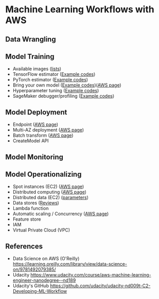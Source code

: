 # Machine Learning Workflows with AWS


## Data Wrangling

## Model Training

- Available images ([lists](https://github.com/aws/deep-learning-containers/blob/master/available_images.md))
- TensorFlow estimator ([Example codes](https://github.com/aws/amazon-sagemaker-examples/tree/main/frameworks/tensorflow))
- PyTorch estimator ([Example codes](https://github.com/aws/amazon-sagemaker-examples/tree/main/frameworks/pytorch))
- Bring your own model ([Example codes](https://github.com/aws/amazon-sagemaker-examples/tree/main/advanced_functionality))([AWS page](https://aws.amazon.com/blogs/machine-learning/bring-your-own-model-with-amazon-sagemaker-script-mode/))
- Hyperparameter tuning ([Example codes](https://github.com/aws/amazon-sagemaker-examples/tree/main/hyperparameter_tuning))
- SageMaker debugger/profiling ([Example codes](https://github.com/aws/amazon-sagemaker-examples/tree/main/sagemaker-debugger))

## Model Deployment

- Endpoint ([AWS page](https://docs.aws.amazon.com/sagemaker/latest/dg/deploy-model.html))
- Multi-AZ deployment ([AWS page](https://aws.amazon.com/blogs/database/amazon-rds-under-the-hood-multi-az/))
- Batch transform ([AWS page](https://docs.aws.amazon.com/sagemaker/latest/dg/batch-transform.html))
- CreateModel API

## Model Monitoring

## Model Operationalizing

- Spot instances (EC2) ([AWS page](https://docs.aws.amazon.com/AWSEC2/latest/UserGuide/using-spot-instances.html))
- Distributed computing ([AWS page](https://docs.aws.amazon.com/sagemaker/latest/dg/distributed-training.html))
- Distributed data (EC2) ([parameters](https://docs.aws.amazon.com/cdk/api/v1/python/aws_cdk.aws_stepfunctions_tasks/S3DataDistributionType.html))
- Data stores ([Reviews](https://www.missioncloud.com/blog/resource-amazon-ebs-vs-efs-vs-s3-picking-the-best-aws-storage-option-for-your-business))
- Lambda function
- Automatic scaling / Concurrency ([AWS page](https://docs.aws.amazon.com/lambda/latest/operatorguide/scaling-concurrency.html))
- Feature store
- IAM
- Virtual Private Cloud (VPC)

## References

- Data Science on AWS (O'Reilly) https://learning.oreilly.com/library/view/data-science-on/9781492079385/
- Udacity https://www.udacity.com/course/aws-machine-learning-engineer-nanodegree--nd189
- Udacity's GitHub https://github.com/udacity/udacity-nd009t-C2-Developing-ML-Workflow
